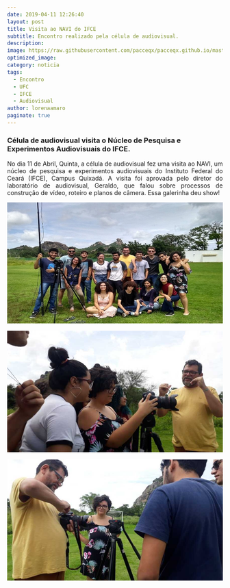 ```yaml
---
date: 2019-04-11 12:26:40
layout: post
title: Visita ao NAVI do IFCE
subtitle: Encontro realizado pela célula de audiovisual.
description: 
image: https://raw.githubusercontent.com/pacceqx/pacceqx.github.io/master/assets/pic/2019-04-11/capa.png
optimized_image: 
category: noticia
tags:
  - Encontro
  - UFC
  - IFCE
  - Audiovisual
author: lorenaamaro
paginate: true
---
```





### Célula de audiovisual visita o Núcleo de Pesquisa e Experimentos Audiovisuais do IFCE.

<p style = "text-align: justify">
No dia 11 de Abril, Quinta, a célula de audiovisual fez uma visita ao NAVI, um núcleo de pesquisa e experimentos audiovisuais do Instituto Federal do Ceará (IFCE), Campus Quixadá. A visita foi aprovada pelo diretor do laboratório de audiovisual, Geraldo, que falou sobre processos de construção de vídeo, roteiro e planos de câmera. Essa galerinha deu show!
</p>

![](https://raw.githubusercontent.com/pacceqx/pacceqx.github.io/master/assets/pic/2019-04-11/img1.png)

![](https://raw.githubusercontent.com/pacceqx/pacceqx.github.io/master/assets/pic/2019-04-11/img2.png)

![](https://raw.githubusercontent.com/pacceqx/pacceqx.github.io/master/assets/pic/2019-04-11/img3.png)



